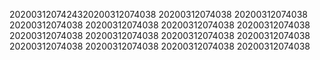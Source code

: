 2020031207424320200312074038
20200312074038
20200312074038
20200312074038
20200312074038
20200312074038
20200312074038
20200312074038
20200312074038
20200312074038
20200312074038
20200312074038
20200312074038
20200312074038
20200312074038
